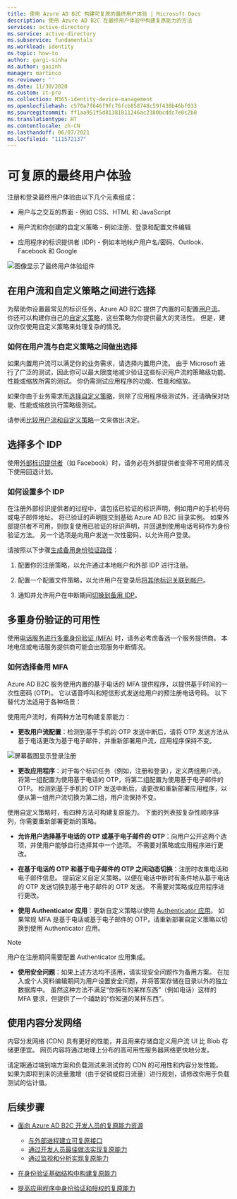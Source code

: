 ```yaml
---
title: 使用 Azure AD B2C 构建可复原的最终用户体验 | Microsoft Docs
description: 使用 Azure AD B2C 在最终用户体验中构建复原能力的方法
services: active-directory
ms.service: active-directory
ms.subservice: fundamentals
ms.workload: identity
ms.topic: how-to
author: gargi-sinha
ms.author: gasinh
manager: martinco
ms.reviewer: ''
ms.date: 11/30/2020
ms.custom: it-pro
ms.collection: M365-identity-device-management
ms.openlocfilehash: c570a7f646f9fc76fcb858748c59f438b46bf033
ms.sourcegitcommit: ff1aa951f5d81381811246ac2380bcddc7e0c2b0
ms.translationtype: HT
ms.contentlocale: zh-CN
ms.lasthandoff: 06/07/2021
ms.locfileid: "111572137"
---
```

# <a name="resilient-end-user-experience"></a>可复原的最终用户体验

注册和登录最终用户体验由以下几个元素组成：

- 用户与之交互的界面 - 例如 CSS、HTML 和 JavaScript

- 用户流和你创建的自定义策略 - 例如注册、登录和配置文件编辑

- 应用程序的标识提供者 (IDP) - 例如本地帐户用户名/密码、Outlook、Facebook 和 Google

![图像显示了最终用户体验组件](media/resilient-end-user-experiences/end-user-experience-architecture.png)

## <a name="choose-between-user-flow-and-custom-policy"></a>在用户流和自定义策略之间进行选择  

为帮助你设置最常见的标识任务，Azure AD B2C 提供了内置的可配置[用户流](../../active-directory-b2c/user-flow-overview.md)。 你还可以构建你自己的[自定义策略](../../active-directory-b2c/custom-policy-overview.md)，这些策略为你提供最大的灵活性。 但是，建议你仅使用自定义策略来处理复杂的情况。

### <a name="how-to-decide-between-user-flow-and-custom-policy"></a>如何在用户流与自定义策略之间做出选择

如果内置用户流可以满足你的业务需求，请选择内置用户流。 由于 Microsoft 进行了广泛的测试，因此你可以最大限度地减少验证这些标识用户流的策略级功能、性能或缩放所需的测试。 你仍需测试应用程序的功能、性能和缩放。

如果你由于业务需求而[选择自定义策略](../../active-directory-b2c/user-flow-overview.md)，则除了应用程序级测试外，还请确保对功能、性能或缩放执行策略级测试。

请参阅[比较用户流和自定义策略](../../active-directory-b2c/user-flow-overview.md#comparing-user-flows-and-custom-policies)一文来做出决定。

## <a name="choose-multiple-idps"></a>选择多个 IDP

使用[外部标识提供者](../../active-directory-b2c/add-identity-provider.md)（如 Facebook）时，请务必在外部提供者变得不可用的情况下使用回退计划。

### <a name="how-to-set-up-multiple-idps"></a>如何设置多个 IDP

在注册外部标识提供者的过程中，请包括已验证的标识声明，例如用户的手机号码或电子邮件地址。 将已验证的声明提交到基础 Azure AD B2C 目录实例。 如果外部提供者不可用，则恢复使用已验证的标识声明，并回退到使用电话号码作为身份验证方法。 另一个选项是向用户发送一次性密码，以允许用户登录。

 请按照以下步骤[生成备用身份验证路径](https://github.com/azure-ad-b2c/samples/tree/master/policies/idps-filter)：

 1. 配置你的注册策略，以允许通过本地帐户和外部 IDP 进行注册。

 2. 配置一个配置文件策略，以允许用户在登录后[将其他标识关联到帐户](https://github.com/Azure-Samples/active-directory-b2c-advanced-policies/tree/master/account-linking)。

 3. 通知并允许用户在中断期间[切换到备用 IDP](../../active-directory-b2c/customize-ui-with-html.md#configure-dynamic-custom-page-content-uri)。

## <a name="availability-of-multi-factor-authentication"></a>多重身份验证的可用性

使用[电话服务进行多重身份验证 (MFA)](../../active-directory-b2c/phone-authentication-user-flows.md) 时，请务必考虑备选一个服务提供商。 本地电信或电话服务提供商可能会出现服务中断情况。

### <a name="how-to-choose-an-alternate-mfa"></a>如何选择备用 MFA  

Azure AD B2C 服务使用内置的基于电话的 MFA 提供程序，以提供基于时间的一次性密码 (OTP)。 它以语音呼叫和短信形式发送给用户的预注册电话号码。 以下替代方法适用于各种场景：

使用用户流时，有两种方法可构建复原能力：

- **更改用户流配置**：检测到基于手机的 OTP 发送中断后，请将 OTP 发送方法从基于电话更改为基于电子邮件，并重新部署用户流，应用程序保持不变。

![屏幕截图显示登录注册](media/resilient-end-user-experiences/create-sign-in.png)

- **更改应用程序**：对于每个标识任务（例如，注册和登录），定义两组用户流。 将第一组配置为使用基于电话的 OTP，将第二组配置为使用基于电子邮件的 OTP。 检测到基于手机的 OTP 发送中断后，请更改和重新部署应用程序，以便从第一组用户流切换为第二组，用户流保持不变。  

使用自定义策略时，有四种方法可构建复原能力。 下面的列表按复杂性顺序排列，你需要重新部署更新的策略。

- **允许用户选择基于电话的 OTP 或基于电子邮件的 OTP**：向用户公开这两个选项，并使用户能够自行选择其中一个选项。 不需要对策略或应用程序进行更改。

- **在基于电话的 OTP 和基于电子邮件的 OTP 之间动态切换**：注册时收集电话和电子邮件信息。 提前定义自定义策略，以便在电话中断时有条件地从基于电话的 OTP 发送切换到基于电子邮件的 OTP 发送。 不需要对策略或应用程序进行更改。

- **使用 Authenticator 应用**：更新自定义策略以使用 [Authenticator 应用](https://github.com/azure-ad-b2c/samples/tree/master/policies/custom-mfa-totp)。 如果常规 MFA 是基于电话或基于电子邮件的 OTP，请重新部署自定义策略以切换到使用 Authenticator 应用。

>[!Note]
>用户在注册期间需要配置 Authenticator 应用集成。

- **使用安全问题**：如果上述方法均不适用，请实现安全问题作为备用方案。 在加入或个人资料编辑期间为用户设置安全问题，并将答案存储在目录以外的独立数据库中。 虽然这种方法不满足“你拥有的某样东西”（例如电话）这样的 MFA 要求，但提供了一个辅助的“你知道的某样东西”。

## <a name="use-a-content-delivery-network"></a>使用内容分发网络

内容分发网络 (CDN) 具有更好的性能，并且用来存储自定义用户流 UI 比 Blob 存储更便宜。 网页内容将通过地理上分布的高可用性服务器网络更快地分发。  

请定期通过端到端方案和负载测试来测试你的 CDN 的可用性和内容分发性能。 如果为即将到来的流量激增（由于促销或假日流量）进行规划，请修改你用于负载测试的估计值。
  
## <a name="next-steps"></a>后续步骤

- [面向 Azure AD B2C 开发人员的复原能力资源](resilience-b2c.md)
  
  - [与外部进程建立可复原接口](resilient-external-processes.md)
  - [通过开发人员最佳做法实现复原能力](resilience-b2c-developer-best-practices.md)
  - [通过监视和分析实现复原能力](resilience-with-monitoring-alerting.md)
- [在身份验证基础结构中构建复原能力](resilience-in-infrastructure.md)
- [提高应用程序中身份验证和授权的复原能力](resilience-app-development-overview.md)